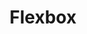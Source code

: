---
title: Flexbox
layout: layouts/theme-area.njk
category: område
permalink: '{{ page.filePathStem | splice | slugUrl }}/'
eleventyNavigation:
    key: flexbox
    parent: layout
    order: 2
    excerpt: Viktigt
---